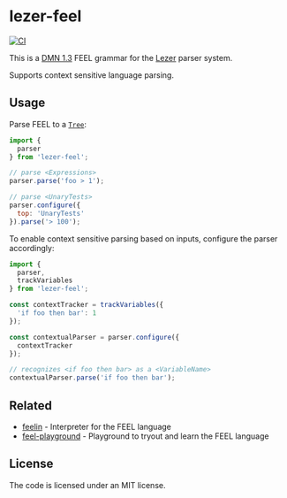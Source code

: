 # lezer-feel

[![CI](https://github.com/nikku/lezer-feel/actions/workflows/CI.yml/badge.svg)](https://github.com/nikku/lezer-feel/actions/workflows/CI.yml)

This is a [DMN 1.3](https://www.omg.org/spec/DMN/1.3/) FEEL grammar for the
[Lezer](https://lezer.codemirror.net/) parser system.

Supports context sensitive language parsing.


## Usage

Parse FEEL to a [`Tree`](https://lezer.codemirror.net/docs/ref/#common.Tree):

```javascript
import {
  parser
} from 'lezer-feel';

// parse <Expressions>
parser.parse('foo > 1');

// parse <UnaryTests>
parser.configure({
  top: 'UnaryTests'
}).parse('> 100');
```

To enable context sensitive parsing based on inputs, configure the parser accordingly:

```javascript
import {
  parser,
  trackVariables
} from 'lezer-feel';

const contextTracker = trackVariables({
  'if foo then bar': 1
});

const contextualParser = parser.configure({
  contextTracker
});

// recognizes <if foo then bar> as a <VariableName>
contextualParser.parse('if foo then bar');
```


## Related

* [feelin](https://github.com/nikku/feelin) - Interpreter for the FEEL language
* [feel-playground](https://github.com/nikku/feel-playground) - Playground to tryout and learn the FEEL language


## License

The code is licensed under an MIT license.
